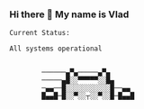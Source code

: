 ### Hi there 👋 My name is Vlad

```vim
Current Status:

All systems operational


        ──────▄▀▄─────▄▀▄
        ─────▄█░░▀▀▀▀▀░░█▄
        ─▄▄──█░░░░░░░░░░░█──▄▄
        █▄▄█─█░░▀░░┬░░▀░░█─█▄▄█

```
